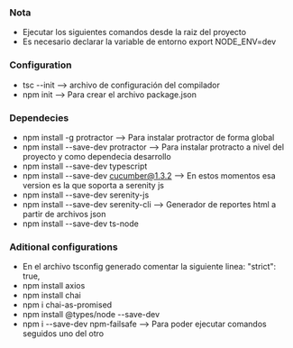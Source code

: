 ### Nota
* Ejecutar los siguientes comandos desde la raiz del proyecto
* Es necesario declarar la variable de entorno export NODE_ENV=dev

### Configuration
* tsc --init  --> archivo de configuración del compilador
* npm init  --> Para crear el archivo package.json

### Dependecies
* npm install -g protractor  --> Para instalar protractor de forma global
* npm install --save-dev protractor  --> Para instalar protracto a nivel del proyecto y como dependecia desarrollo
* npm install --save-dev typescript
* npm install --save-dev cucumber@1.3.2  --> En estos momentos esa version es la que soporta a serenity js
* npm install --save-dev serenity-js
* npm install --save-dev serenity-cli  --> Generador de reportes html a partir de archivos json
* npm install --save-dev ts-node

### Aditional configurations
* En el archivo tsconfig generado comentar la siguiente linea: "strict": true,
* npm install axios
* npm install chai
* npm i chai-as-promised
* npm install @types/node --save-dev
* npm i --save-dev npm-failsafe  --> Para poder ejecutar comandos seguidos uno del otro

